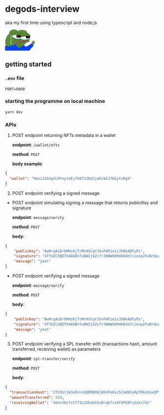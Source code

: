 # degods-interview
aka my first time using typescript and node.js 

<img src="assets/imgs/pepesad.jpeg" alt="drawing" style="width:100px;"/>

## getting started

### `.env` file

```
PORT=8000
```

### starting the programme on local machine

```sh
yarn dev
```

### APIs

1. POST endpoint returning NFTs metadata in a wallet
   
   **endpoint**: `/wallet/nfts`

   **method**: `POST`

   **body example**:

```json
{
  "wallet": "Heo1JGSdgVLRVxyteEjTk8T2ZNdJjwDikE3fbEytnRg9"
}
```

2. POST endpoint verifying a signed message

- POST endpoint simulating signing a message that returns publicKey and signature
  
  **endpoint**: `message/verify`

  **method**: `POST`

  **body**:

```json
{
    "publicKey": "8wNrgAiDrbMHz6jTcMn9SCqYJGvPAR1e1sJD8kADPyPs",
    "signature": "4TYUZC3QDTb48GBnTuBW2j6Zcfr3NNWX6M4K8Xm7cienp2FaNrQxwYzKQcJVfoPQ6NtXjgTrB4aLLYRmtPd5CxSf",
    "message": "yeet"
}
```

- POST endpoint verifying a signed message
  
  **endpoint**: `message/verify`

  **method**: `POST`

  **body**:

```json
{
    "publicKey": "8wNrgAiDrbMHz6jTcMn9SCqYJGvPAR1e1sJD8kADPyPs",
    "signature": "4TYUZC3QDTb48GBnTuBW2j6Zcfr3NNWX6M4K8Xm7cienp2FaNrQxwYzKQcJVfoPQ6NtXjgTrB4aLLYRmtPd5CxSf",
    "message": "yeet"
}
```

3. POST endpoint verifying a SPL transfer with (transactions hash, amount transferred, receiving wallet) as parameters
   
   **endpoint**: `spl-transfer/verify`

   **method**: `POST`

   **body**:

```json
{
  "transactionHash": "2TU5bt1H3xKnnnGQKMERKiWX4FmKsi5Cb4N3xRpTR6ohGxQPYXCFxvNcqp77tnood1kkePm54L165c5ZKd6gcSGW",
  "amountTransferred": 250,
  "receivingWallet": "4eVxYHcfst771LU5bdmS5xBrq67rx5F8PEBfs5zkx7dc"
}
```
